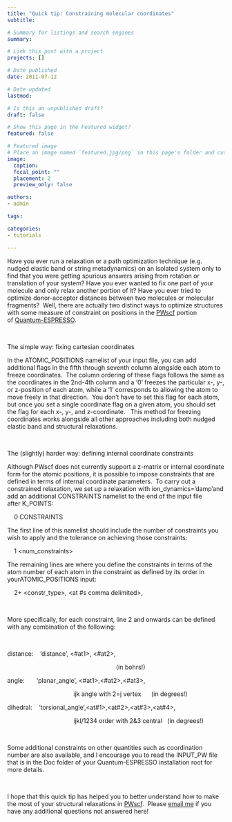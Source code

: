 ```yaml
---
title: "Quick tip: Constraining molecular coordinates"
subtitle: 

# Summary for listings and search engines
summary: 

# Link this post with a project
projects: []

# Date published
date: 2011-07-12

# Date updated
lastmod: 

# Is this an unpublished draft?
draft: false

# Show this page in the Featured widget?
featured: false

# Featured image
# Place an image named `featured.jpg/png` in this page's folder and customize its options here.
image:
  caption: 
  focal_point: ""
  placement: 2
  preview_only: false

authors:
- admin

tags:

categories:
- tutorials

---
```

Have you ever run a relaxation or a path optimization technique (e.g. nudged elastic band or string metadynamics) on an isolated system only to find that you were getting spurious answers arising from rotation or translation of your system? Have you ever wanted to fix one part of your molecule and only relax another portion of it? Have you ever tried to optimize donor-acceptor distances between two molecules or molecular fragments?  Well, there are actually two distinct ways to optimize structures with some measure of constraint on positions in the [PWscf](http://www.pwscf.org/ "http://www.pwscf.org") portion of [Quantum-ESPRESSO](http://quantum-espresso.org/ "http://quantum-espresso.org").


 


The simple way: fixing cartesian coordinates


In the ATOMIC\_POSITIONS namelist of your input file, you can add additional flags in the fifth through seventh column alongside each atom to freeze coordinates.  The column ordering of these flags follows the same as the coordinates in the 2nd-4th column and a ‘0’ freezes the particular x-, y-, or z-position of each atom, while a ‘1’ corresponds to allowing the atom to move freely in that direction.  You don’t have to set this flag for each atom, but once you set a single coordinate flag on a given atom, you should set the flag for each x-, y-, and z-coordinate.   This method for freezing coordinates works alongside all other approaches including both nudged elastic band and structural relaxations.


 


The (slightly) harder way: defining internal coordinate constraints


Although PWscf does not currently support a z-matrix or internal coordinate form for the atomic positions, it is possible to impose constraints that are defined in terms of internal coordinate parameters.  To carry out a constrained relaxation, we set up a relaxation with ion\_dynamics=‘damp’and add an additional CONSTRAINTS namelist to the end of the input file after K\_POINTS:


    0 CONSTRAINTS


The first line of this namelist should include the number of constraints you wish to apply and the tolerance on achieving those constraints:


    1 <num\_constraints> <tolerance>


The remaining lines are where you define the constraints in terms of the atom number of each atom in the constraint as defined by its order in yourATOMIC\_POSITIONS input:


    2+ <constr\_type>, <at #s comma delimited>, <constraint value>


 


More specifically, for each constraint, line 2 and onwards can be defined with any combination of the following:


 


distance:    ‘distance’, <#at1>, <#at2>, <tgt distance> 


                                                                (in bohrs!)


angle:       ‘planar\_angle’, <#at1>,<#at2>,<#at3>, <tgt angle> 


                                       ijk angle with 2=j vertex      (in degrees!)


dihedral:    ‘torsional\_angle’,<at#1>,<at#2>,<at#3>,<at#4>,<tgt dihed> 


                                       ijkl/1234 order with 2&3 central   (in degrees!)


 


Some additional constraints on other quantities such as coordination number are also available, and I encourage you to read the INPUT\_PW file that is in the Doc folder of your Quantum-ESPRESSO installation root for more details.


 


I hope that this quick tip has helped you to better understand how to make the most of your structural relaxations in [PWscf](http://www.pwscf.org/ "http://www.pwscf.org").  Please [email me](mailto:hjkulikATmitDOTedu?subject=Questions%20about%20constraints%20quick%20tip "mailto:hjkulikATmitDOTedu?subject=Questions about constraints quick tip") if you have any additional questions not answered here!


